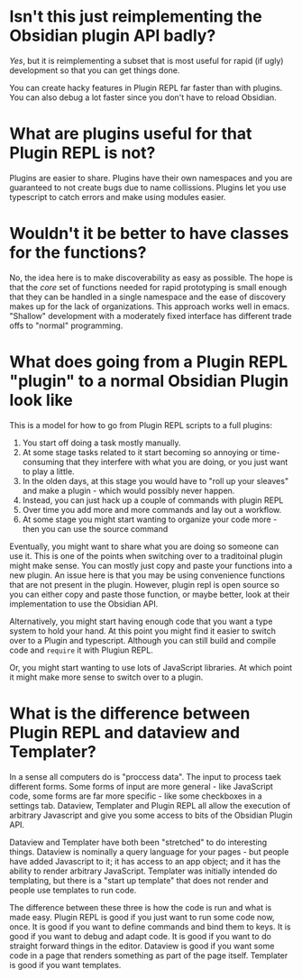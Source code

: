 # Isn't this just reimplementing the Obsidian plugin API badly?
*Yes*, but it is reimplementing a subset that is most useful for
rapid (if ugly) development so that you can get things done.

You can create hacky features in Plugin REPL far faster than with plugins. You can also debug a lot faster since you don't have to reload Obsidian.

# What are plugins useful for that Plugin REPL is not?
Plugins are easier to share.
Plugins have their own namespaces and you are guaranteed to not create bugs due to name collissions.
Plugins let you use typescript to catch errors and make using modules easier.

# Wouldn't it be better to have classes for the functions?
No, the idea here is to make discoverability as easy as possible. The hope is that the *core* set of functions needed for rapid prototyping is small enough that they can be handled in a single namespace and the ease of discovery makes up for the lack of organizations. This approach works well in emacs. "Shallow" development with a moderately fixed interface has different trade offs to "normal" programming.

# What does going from a Plugin REPL "plugin" to a normal Obsidian Plugin look like
This is a model for how to go from Plugin REPL scripts to a full plugins:

1. You start off doing a task mostly manually.
2. At some stage tasks related to it start becoming so annoying or time-consuming that they interfere with what you are doing, or you just want to play a little.
3. In the olden days, at this stage you would have to "roll up your sleaves" and make a plugin - which would possibly never happen.
4. Instead, you can just hack up a couple of commands with plugin REPL
5. Over time you add more and more commands and lay out a workflow.
6. At some stage you might start wanting to organize your code more - then you can use the source command

Eventually, you might want to share what you are doing so someone can use it. This is one of the points when switching over to a traditoinal plugin might make sense. You can mostly just copy and paste your functions into a new plugin. An issue here is that you may be using convenience functions that are not present in the plugin. However, plugin repl is open source so you can either copy and paste those function, or maybe better, look at their implementation to use the Obsidian API.

Alternatively, you might start having enough code that you want a type system to hold your hand. At this point you might find it easier to switch over to a Plugin and typescript. Although you can still build and compile code and `require` it with Plugiun REPL.

Or, you might start wanting to use lots of JavaScript libraries. At which point it might make more sense to switch over to a plugin.

# What is the difference between Plugin REPL and dataview and Templater?
In a sense all computers do is "proccess data". The input to process taek different forms. Some forms of input are more general - like JavaScript code, some forms are far more specific - like some checkboxes in a settings tab.  Dataview, Templater and Plugin REPL all allow the execution of arbitrary Javascript and give you some access to bits of the Obsidian Plugin API.

Dataview and Templater have both been "stretched" to do interesting things.
Dataview is nominally a query language for your pages - but people have added Javascript to it; it has access to an app object; and it has the ability to render arbitrary JavaScript. Templater was initially intended do templating, but there is a "start up template" that does not render and people use templates to run code.

The difference between these three is how the code is run and what is made easy.  Plugin REPL is good if you just want to run some code now, once. It is good if you want to define commands and bind them to keys. It is good if you want to debug and adapt code. It is good if you want to do straight forward things in the editor. Dataview is good if you want some code in a page that renders something as part of the page itself. Templater is good if you want templates.
